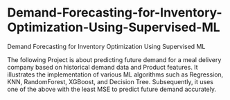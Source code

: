 # Demand-Forecasting-for-Inventory-Optimization-Using-Supervised-ML
Demand Forecasting for Inventory Optimization Using Supervised ML

The following Project is about predicting future demand for a meal delivery company based on historical demand data and Product features.
It illustrates the implementation of various ML algorithms such as Regression, KNN, RandomForest, XGBoost, and Decision Tree. Subsequently, it uses one of the above with the least MSE to predict future demand accurately.
